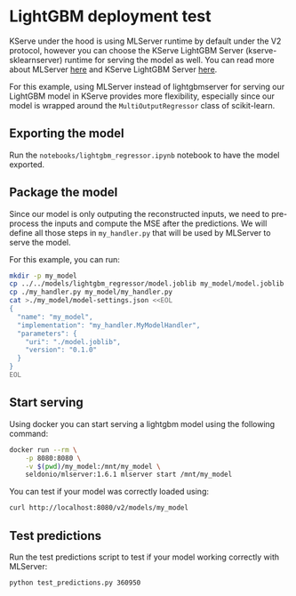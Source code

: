 # LightGBM deployment test

KServe under the hood is using MLServer runtime by default under the V2 protocol, however you can choose the KServe LightGBM Server (kserve-sklearnserver) runtime for serving the model as well. You can read more about MLServer [here](https://mlserver.readthedocs.io/en/stable/getting-started/index.html) and KServe LightGBM Server [here](https://kserve.github.io/website/0.14/modelserving/v1beta1/lightgbm/#test-the-model-locally).

For this example, using MLServer instead of lightgbmserver for serving our LightGBM model in KServe provides more flexibility, especially since our model is wrapped around the `MultiOutputRegressor` class of scikit-learn.

## Exporting the model

Run the `notebooks/lightgbm_regressor.ipynb` notebook to have the model exported.

## Package the model

Since our model is only outputing the reconstructed inputs, we need to pre-process the inputs and compute the MSE after the predictions. We will define all those steps in `my_handler.py` that will be used by MLServer to serve the model.

For this example, you can run:

```bash
mkdir -p my_model
cp ../../models/lightgbm_regressor/model.joblib my_model/model.joblib
cp ./my_handler.py my_model/my_handler.py
cat >./my_model/model-settings.json <<EOL
{
  "name": "my_model",
  "implementation": "my_handler.MyModelHandler",
  "parameters": {
    "uri": "./model.joblib",
    "version": "0.1.0"
  }
}
EOL
```

## Start serving

Using docker you can start serving a lightgbm model using the following command:

```bash
docker run --rm \
    -p 8080:8080 \
    -v $(pwd)/my_model:/mnt/my_model \
    seldonio/mlserver:1.6.1 mlserver start /mnt/my_model
```

You can test if your model was correctly loaded using:

```bash
curl http://localhost:8080/v2/models/my_model
```

## Test predictions

Run the test predictions script to test if your model working correctly with MLServer:

```bash
python test_predictions.py 360950
```